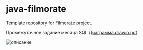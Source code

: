 # java-filmorate
Template repository for Filmorate project.

Промежуточное задание месяца SQL 
[Диаграмма.drawio.pdf](https://github.com/MarinaPodduba/java-filmorate/files/11083272/drawio.pdf)


![описание](https://user-images.githubusercontent.com/114872399/228075572-77e376ee-b6fb-4050-8bba-1a355647c98d.png)
